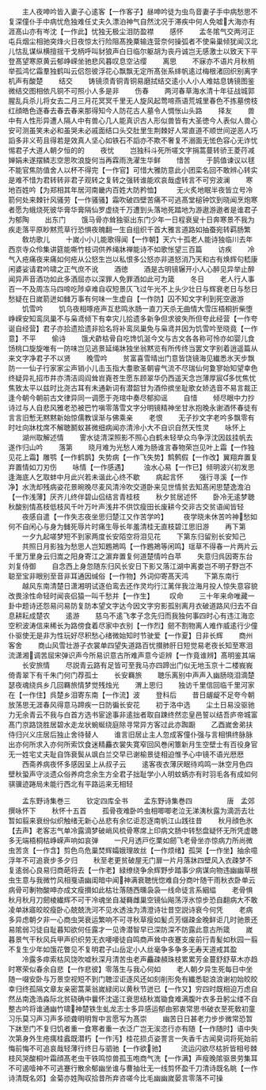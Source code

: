 <!-- { "loadSidebar": true } -->
　　主人夜呻吟皆入妻子心逺客【一作客子】昼呻吟徒为虫鸟音妻子手中病愁思不复深僮仆手中病忧危独难任丈夫久漂泊神气自然沈况于滞疾中何人免嘘大海亦有涯髙山亦有岑沈【一作此】忧独无极尘泪防盈襟
　　感怀
　　孟冬隂气交两河正屯兵烟尘相驰突烽火日夜惊太行险阻髙挽粟输连营奈何操弧者不使枭巢倾犹闻汉北儿怙乱谋纵横擅揺干戈柄呼叫豺狼声白日临尔躯胡为丧丹诚岂无感激士以致天下平登髙望寒原黄云郁峥嵘坐驰悲风暮叹息空沾缨
　　离思
　　不寐亦不语片月秋梢举孤鸿忆霜羣独鹤叫云侣怨彼浮花心飘飘无定所髙张系繂帆逺过梅根渚回织别离字机声有酸楚
　　结交
　　铸镜须青铜青铜易磨拭结交逺小人小人难姑息铸镜图鉴微结交图相依凡铜不可照小人多是非
　　伤春
　　两河春草海水清十年征战城郭腥乱兵杀儿将女去二月三月花冥冥千里无人旋风起莺啼燕语荒城里春色不拣墓傍枝红顔皓色逐春去春去春来那得知今人防花古人墓令人惆怅山头路
　　择友
　　兽中有人性形异遭人隔人中有兽心几人能真识古人形似兽皆有大圣徳今人表似人兽心安可测虽笑未必和虽哭未必戚面结口头交肚里生荆棘好人常直道不顺世间逆恶人巧謟多非义苟且得若是效真人坚心如铁石不謟亦不欺不奢复不溺面无恡色容心无诈忧惕君子大道人朝夕恒的的
　　夜忧
　　岂独科斗死所嗟文字捐蒿蔓转骄王菱荇减婵娟未遂摆鳞志空思吹浪旋何当再霖雨洗濯生华鲜
　　惜苦
　　于鹄值谏议以毬不能官焦防值舍人以杯不得完【一作官】可惜大雅防意此小团栾名回不敢辨心转实是难不惜为君转转非君子观转之复转之强转谁能欢哀哉虚转言不可穷波澜
　　寒地百姓吟【为郑相其年居河南畿内百姓大防矜恤】
　　无火炙地眠半夜皆立号冷箭何处来棘针风骚劳【一作骚骚】霜吹破四壁苦痛不可逃髙堂槌钟饮到晓闻烹炮寒者愿为蛾烧死彼华膏华膏隔仙罗虚绕千万遭到头落地死踏地为游遨游遨者是谁君子为郁陶
　　出东门
　　饿马骨亦耸独驱出东门少年一日程衰叟十日奔寒景不我为疾走落平原眇黙荒草行恐惧夜魄翻一生自组织千首大雅言道路如抽蚕宛转羁肠繁
　　敎坊歌儿
　　十嵗小小儿能歌得闻【一作朝】天六十孤老人能诗独临川去年西京寺众伶集讲筵能嘶竹枝词供养绳牀禅能诗不如歌怅望三百篇
　　访疾
　　冷气入疮痛夜来痛如何疮从公怒生岂以私恨多公怒亦非道怒消乃天和古有焕辉句嵇康闲婆娑请君吟啸之正气庶不讹
　　酒徳
　　酒是古明镜辗开小人心醉见异举止醉闻异声音酒功如此多酒屈亦以深罪人免罪酒如此可为箴
　　冬日
　　老人行人事百一不及周冻马四啼吃陟卓难自収短景仄飞过午光不上头少壮日与辉衰老日与愁日愁疑在日嵗箭迸如雠万事有何味一生虚自【一作防】囚不知文字利到死空遨游
　　饥雪吟
　　饥乌夜相啄疮声互悲鸣氷肠一直刀天杀无曲情大雪压梧桐折柴堕峥嵘安知鸾凤巢不与枭鸢倾下有幸灾儿拾遗多新争但求彼失所但夸此经营【一作夸诞自经营】君子亦拾遗拾遗非拾名将补鸾凤巢免与枭鸢并因为饥雪吟至晓竟【一作意】不平
　　偷诗
　　饿犬齚枯骨自吃馋饥涎今文与古文各各称可怜亦如婴儿食饧桃口旋旋唯有一防味岂见逃景延绳牀独坐翁黙览有所传终当罢文字别着逍遥篇从来文字净君子不以贤
　　晚雪吟
　　贫富喜雪晴出门意皆饶镜海见纎悉氷天步飘防一一仙子行家家尘声销小儿击玉指大耋歌圣朝睿气流不尽瑞仙何夐寥始知望幸色终疑异礼招市井亦清洁闾阎耸岧嶤苍生愿东顾翠华仍西遥天念岂薄厚宸多忧焦忧焦致太平以兹时比尧古耳有未通新词有潜韶甘为酒伶摈坐耻歌女娇选音不易言裁正逢今朝今朝前古文律异同一调愿于尧琯中奏尽郁抑谣
　　自惜
　　倾尽眼中力抄诗过与人自悲风雅老恐被巴竹嗔零落雪文字分明镜精神坐甘氷抱晚永谢酒怀春徒有言言旧慙无黙黙新始惊儒教误渐与佛乘亲
　　老恨
　　无子抄文字老吟多飘零有时吐向牀枕席不解聴鬭蚁甚微细病闻亦清泠小大不自识自然天性灵
　　咏怀上
　　湖州取解述情
　　霅水徒清深照影不照心白鹤未轻举众鸟争浮沈因兹挂帆去遂作归山吟
　　落第
　　晓月难为光愁人难为肠谁言春物荣岂见叶上霜【一作独见花上霜】雕鹗【一作鹤鹊】失势病【一作飞失势】鹪鹩假【一作改】翼翔弃置复弃置情如刀刃伤
　　咏情【一作感遇】
　　浊水心易【一作已】倾明波兴初发思逢海底人乞取蚌中月此兴若未谐此心终不歇
　　病起言怀
　　强行寻溪【一作净】水洗却残病姿花景晼晚尽麦风清泠吹交道卧来见世情贫去知髙闲思楚逸澹泊【一作浅薄】厌齐儿终伴碧山侣结言青桂枝
　　秋夕贫居述怀
　　卧冷无逺梦聴秋酸别情髙枝低枝风千叶万叶声浅井不供饮瘦田长废耕今交非古交贫语闻皆轻
　　夜感自遣【一作失志夜坐思归楚江又作苦学吟】
　　夜学晓未休苦吟神愁如何不自闲心与身为雠死辱片时痛生辱长年羞清桂无直枝碧江思旧游
　　再下第
　　一夕九起嗟梦短不到家两度长安陌空将泪见花
　　下第东归留别长安知己
　　共照日月影独为愁思人岂知鶗鴂鸣【一作鶗鴂等闲鸣】瑶草不得春一片两片云千里万里身云归嵩之阳身寄江之濵弃置复何道楚情吟白苹
　　失意归呉因寄东台刘复侍御
　　自念西上身忽随东归风长安日下影又落江湖中离娄岂不明子野岂不聪至宝非眼别至音非耳通因缄俗【一作物】外词仰寄髙天鸿
　　下第东南行
　　越风东南清楚日潇湘明试逐伯鸾去还作灵均行江蓠伴我泣海月投人惊失意容貌改畏涂性命轻时闻丧侣猿一叫千愁并【一作生】
　　叹命
　　三十年来命唯藏一卦中题诗还怨易问易防复防本望文字达今因文字穷影孤别离月衣破道路风归去不自息耕耘成楚农
　　逺游
　　慈乌不逺飞孝子念先归而我独何事四时心有违江海恋空积波涛信来稀长为路傍食着尽家中衣别【一作烈】劒不割物离人难作威逺行少僮仆驱使无是非为性玩好尽积愁心绪微始知时节驶爱【一作夏】日非长辉
　　商州客舍
　　商山风雪壮游子衣裳单四望失道路百忧攅肺肝日短觉易老夜长知至寒泪流潇湘调苦屈宋弹识声今所易识意古所难声意今讵辨【一作竟谁辨】髙明鉴其端
　　长安旅情
　　尽説青云路有足皆可至我马亦四蹄出门似无地玉京十二楼峩峩倚青翠下有千朱门何门荐孤士
　　长安羇旅
　　聴乐离别中声声入幽肠晓泪滴楚瑟夜魂绕呉乡几回羇旅情梦觉残烛光
　　渭上思归
　　独访千里信回临千里河家在【一作住】呉楚乡泪寄东南【一作流】波
　　登科后
　　昔日龌龊不足夸今朝放荡思无涯春风得意马蹄疾一日防徧长安花
　　初于洛中选
　　尘土日易没驱驰力无余青云不我与白首方选书宦途事非逺拙者取自踈终然恋皇邑誓以结吾庐帝城富髙门京路饶胜居碧水走龙状蜿蜒绕庭除寻常异方客过此亦踟蹰
　　乙酉嵗舍弟扶侍归兴义庄居后独止舍待替人
　　谁言旧居止主人忽成客僮仆强与言相惧终脉脉出亦何所求入亦何所索饮食迷精麤衣裳失寛窄回风巻闲簟新月生空壁士有百役身官无一姓宅丈夫耻自饰衰鬓从飒白兰交早已谢榆景徒相迫惟予心中镜不语光厯厯
　　西斋养病夜怀多感因呈上从叔子云
　　逺客夜衣薄厌眠待鸡鸣一牀空月色四壁秋蛩声守淡遗众俗养疴念余生方全君子拙耻学小人明蚊蜹亦有时羽毛各有成如何骐骥迹踡局未能行西北有平路运来无相轻








　　孟东野诗集巻三
　　钦定四库全书
　　孟东野诗集巻四　　　　　唐　孟郊　撰咏怀下
　　秋怀十五首
　　孤骨夜难卧吟虫相唧唧老泣无涕洟秋露为滴沥去壮暂如翦来衰纷似织触绪无新心丛悲有余忆讵忍逐南帆江山践往昔
　　秋月顔色氷【去声】老客志气单冷露滴梦破峭风梳骨寒席上印病文肠中转愁盘疑怀无所凭虚聴多无端梧桐枯峥嵘声响如哀弹
　　一尺月透戸仡栗如劒飞老骨坐亦惊病力所尚微虫苦贪【一作含】剪色鸟危巢焚辉孀娥理故丝【一作烦绪】孤哭【一作坐】抽余噫浮年不可追衰步多夕归
　　秋至老更贫破屋无门扉一片月落牀四壁风入衣疎梦不复逺弱心良易归商葩将去【一作老】緑缭绕争余辉野步踏事少病谋向物违幽幽草根虫生意与我微竹风相戛语幽闺暗中闻神满衰聴恍惚难自分商叶随干雨秋衣卧单云病骨可剸物酸呻亦成文瘦攅如此枯壮落随西曛袅袅一线命徒言系絪緼
　　老骨惧秋月秋月刀劒棱纎辉不可干冷魂坐自凝羇雌巢空镜仙飚荡浮氷惊步恐自翻病大不敢凌单牀寤皎皎瘦卧心兢兢洗河不见水透浊为清澄诗壮昔空説诗衰今何凭
　　老病多异虑朝夕非一心商虫哭衰运繁响不可寻秋草瘦如髪贞芳缀疎金晚鲜讵几时驰景还易隂弱习徒自耻暮知欲何任露才一见谗潜智早已深防深不防露此意古所箴
　　嵗暮景气干秋风兵甲声织织劳无衣喓喓徒自鸣商声耸中夜蹇支废前行青髪如秋园一翦不复生少年如饿花瞥见不复明君子山岳定小人丝毫争多争多无寿天道戒其盈
　　冷露多瘁索枯风饶吹嘘秋深月清苦虫老声麤疎頳珠枝累累芳金蔓舒舒草木亦趋时寒荣似春余自悲【一作悲彼】零落生与我心何如
　　老人朝夕异生死每日中坐随一啜安卧与万景空视短不到门聴涩讵逐风还如刻削形免有纎悉聪浪浪谢初始皎皎幸归终孤隔文章友亲密蒿莱翁嵗緑闵以黄秋节迸已【一作又】穷四时既相迫万虑自然丛南逸浩淼际北贫硗确中曩怀沈遥江衰思结秋嵩锄食难满腹叶衣多丑躬尘缕不自整古吟将谁通幽竹啸神楚铁生虬龙志士多异感运郁由邪衷常思书破衣至死敎初童习乐莫习声习声多顽聋明明胷中言愿写为髙崇
　　幽苦日日甚老力步步微常恐暂下牀至门不复归饥者重一食寒者重一衣泛广岂无涘恣行亦有随【一作随时】语中失次第身外生疮痍桂蠧既潜朽【一作汚】桂花损贞姿詈言一失香千古闻臭词将死始前悔前悔不可追哀哉轻薄行终日与驷驰【一作欲驰】
　　流运闪欲尽枯折皆相号棘枝风哭酸桐叶霜顔髙老虫干铁鸣惊兽孤玉咆商气洗【一作满】声瘦晚隂驱景劳集耳不可遏噎神不可逃蹇行散余郁幽坐谁与曹抽壮无一线剪怀盈千刀清诗既名眺【一作诗清既名郊】金菊亦姓陶収拾昔所弃咨嗟今比毛幽幽嵗晏言零落不可操
